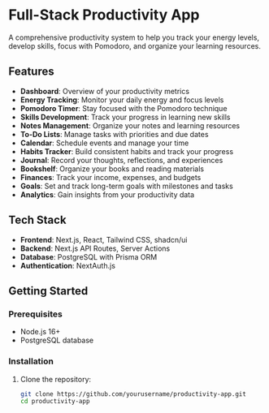 # Full-Stack Productivity App

A comprehensive productivity system to help you track your energy levels, develop skills, focus with Pomodoro, and organize your learning resources.

## Features

- **Dashboard**: Overview of your productivity metrics
- **Energy Tracking**: Monitor your daily energy and focus levels
- **Pomodoro Timer**: Stay focused with the Pomodoro technique
- **Skills Development**: Track your progress in learning new skills
- **Notes Management**: Organize your notes and learning resources
- **To-Do Lists**: Manage tasks with priorities and due dates
- **Calendar**: Schedule events and manage your time
- **Habits Tracker**: Build consistent habits and track your progress
- **Journal**: Record your thoughts, reflections, and experiences
- **Bookshelf**: Organize your books and reading materials
- **Finances**: Track your income, expenses, and budgets
- **Goals**: Set and track long-term goals with milestones and tasks
- **Analytics**: Gain insights from your productivity data

## Tech Stack

- **Frontend**: Next.js, React, Tailwind CSS, shadcn/ui
- **Backend**: Next.js API Routes, Server Actions
- **Database**: PostgreSQL with Prisma ORM
- **Authentication**: NextAuth.js

## Getting Started

### Prerequisites

- Node.js 16+
- PostgreSQL database

### Installation

1. Clone the repository:
   ```bash
   git clone https://github.com/yourusername/productivity-app.git
   cd productivity-app

